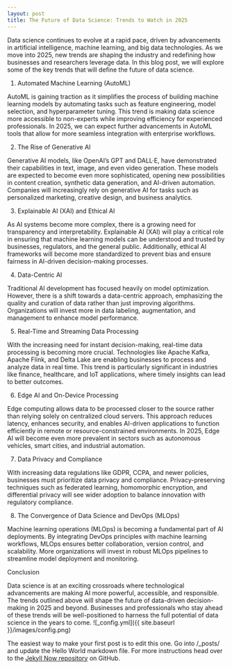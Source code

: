 ```yaml
---
layout: post
title: The Future of Data Science: Trends to Watch in 2025
---
```


Data science continues to evolve at a rapid pace, driven by advancements in artificial intelligence, machine learning, and big data technologies. As we move into 2025, new trends are shaping the industry and redefining how businesses and researchers leverage data. In this blog post, we will explore some of the key trends that will define the future of data science.

1. Automated Machine Learning (AutoML)

AutoML is gaining traction as it simplifies the process of building machine learning models by automating tasks such as feature engineering, model selection, and hyperparameter tuning. This trend is making data science more accessible to non-experts while improving efficiency for experienced professionals. In 2025, we can expect further advancements in AutoML tools that allow for more seamless integration with enterprise workflows.

2. The Rise of Generative AI

Generative AI models, like OpenAI’s GPT and DALL·E, have demonstrated their capabilities in text, image, and even video generation. These models are expected to become even more sophisticated, opening new possibilities in content creation, synthetic data generation, and AI-driven automation. Companies will increasingly rely on generative AI for tasks such as personalized marketing, creative design, and business analytics.

3. Explainable AI (XAI) and Ethical AI

As AI systems become more complex, there is a growing need for transparency and interpretability. Explainable AI (XAI) will play a critical role in ensuring that machine learning models can be understood and trusted by businesses, regulators, and the general public. Additionally, ethical AI frameworks will become more standardized to prevent bias and ensure fairness in AI-driven decision-making processes.

4. Data-Centric AI

Traditional AI development has focused heavily on model optimization. However, there is a shift towards a data-centric approach, emphasizing the quality and curation of data rather than just improving algorithms. Organizations will invest more in data labeling, augmentation, and management to enhance model performance.

5. Real-Time and Streaming Data Processing

With the increasing need for instant decision-making, real-time data processing is becoming more crucial. Technologies like Apache Kafka, Apache Flink, and Delta Lake are enabling businesses to process and analyze data in real time. This trend is particularly significant in industries like finance, healthcare, and IoT applications, where timely insights can lead to better outcomes.

6. Edge AI and On-Device Processing

Edge computing allows data to be processed closer to the source rather than relying solely on centralized cloud servers. This approach reduces latency, enhances security, and enables AI-driven applications to function efficiently in remote or resource-constrained environments. In 2025, Edge AI will become even more prevalent in sectors such as autonomous vehicles, smart cities, and industrial automation.

7. Data Privacy and Compliance

With increasing data regulations like GDPR, CCPA, and newer policies, businesses must prioritize data privacy and compliance. Privacy-preserving techniques such as federated learning, homomorphic encryption, and differential privacy will see wider adoption to balance innovation with regulatory compliance.

8. The Convergence of Data Science and DevOps (MLOps)

Machine learning operations (MLOps) is becoming a fundamental part of AI deployments. By integrating DevOps principles with machine learning workflows, MLOps ensures better collaboration, version control, and scalability. More organizations will invest in robust MLOps pipelines to streamline model deployment and monitoring.

Conclusion

Data science is at an exciting crossroads where technological advancements are making AI more powerful, accessible, and responsible. The trends outlined above will shape the future of data-driven decision-making in 2025 and beyond. Businesses and professionals who stay ahead of these trends will be well-positioned to harness the full potential of data science in the years to come.
![_config.yml]({{ site.baseurl }}/images/config.png)

The easiest way to make your first post is to edit this one. Go into /_posts/ and update the Hello World markdown file. For more instructions head over to the [Jekyll Now repository](https://github.com/barryclark/jekyll-now) on GitHub.

